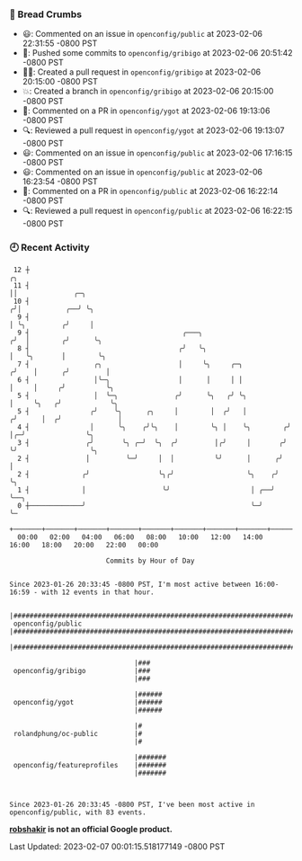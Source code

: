 ### 🍞 Bread Crumbs

 * 😃: Commented on an issue in `openconfig/public` at 2023-02-06 22:31:55 -0800 PST
 * 🚢: Pushed some commits to `openconfig/gribigo` at 2023-02-06 20:51:42 -0800 PST
 * ✍🏼: Created a pull request in `openconfig/gribigo` at 2023-02-06 20:15:00 -0800 PST
 * 💥: Created a branch in `openconfig/gribigo` at 2023-02-06 20:15:00 -0800 PST
 * 💬: Commented on a PR in  `openconfig/ygot` at 2023-02-06 19:13:06 -0800 PST
 * 🔍: Reviewed a pull request in  `openconfig/ygot` at 2023-02-06 19:13:07 -0800 PST
 * 😃: Commented on an issue in `openconfig/public` at 2023-02-06 17:16:15 -0800 PST
 * 😃: Commented on an issue in `openconfig/public` at 2023-02-06 16:23:54 -0800 PST
 * 💬: Commented on a PR in  `openconfig/public` at 2023-02-06 16:22:14 -0800 PST
 * 🔍: Reviewed a pull request in  `openconfig/public` at 2023-02-06 16:22:15 -0800 PST

### 🕘 Recent Activity
```
 12 ┼                                                                    ╭╮
 11 ┤                                                                    ││              ╭─╮
 10 ┤                                                                   ╭╯│           ╭──╯ ╰╮
  9 ┤                                                                   │ ╰╮         ╭╯     │
  9 ┤                                      ╭───╮                       ╭╯  │        ╭╯      ╰╮
  8 ┤                                     ╭╯   ╰╮                      │   ╰╮       │        ╰╮
  7 ┤                ╭╮                   │     ╰╮     ╭─╮            ╭╯    │      ╭╯         │
  6 ┤                │╰─╮                 │      │     │ │            │     │     ╭╯          ╰╮
  5 ┤                │  ╰─╮              ╭╯      ╰╮   ╭╯ ╰╮           │     ╰╮   ╭╯            ╰╮
  5 ┤               ╭╯    ╰╮      ╭╮     │        │  ╭╯   │          ╭╯      │  ╭╯              │
  4 ┤               │      ╰╮    ╭╯╰╮    │        ╰╮ │    ╰╮        ╭╯       │╭─╯               ╰╮
  3 ┤              ╭╯       ╰╮ ╭─╯  ╰╮  ╭╯         │╭╯     │       ╭╯        ╰╯                  ╰╮
  2 ┤              │         ╰─╯     │  │          ╰╯      │      ╭╯                              │
  2 ┤             ╭╯                 ╰╮╭╯                  ╰╮    ╭╯                               ╰╮
  1 ┤             │                   ╰╯                    │ ╭──╯                                 ╰──╮
  0 ┼─────────────╯                                         ╰─╯                                       ╰─
    +───────+───────+───────+───────+───────+───────+───────+───────+───────+───────+───────+───────+────
  00:00   02:00   04:00   06:00   08:00   10:00   12:00   14:00   16:00   18:00   20:00   22:00   00:00   

						Commits by Hour of Day


Since 2023-01-26 20:33:45 -0800 PST, I'm most active between 16:00-16:59 - with 12 events in that hour.

```



```
                               |###################################################################################
 openconfig/public             |###################################################################################
                               |###################################################################################

                               |###
 openconfig/gribigo            |###
                               |###

                               |######
 openconfig/ygot               |######
                               |######

                               |#
 rolandphung/oc-public         |#
                               |#

                               |#######
 openconfig/featureprofiles    |#######
                               |#######



Since 2023-01-26 20:33:45 -0800 PST, I've been most active in openconfig/public, with 83 events.

```
**[robshakir](mailto:robjs@google.com) is not an official Google product.**  


Last Updated: 2023-02-07 00:01:15.518177149 -0800 PST
